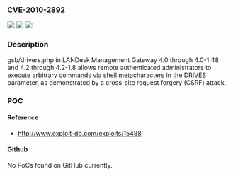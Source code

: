 ### [CVE-2010-2892](https://cve.mitre.org/cgi-bin/cvename.cgi?name=CVE-2010-2892)
![](https://img.shields.io/static/v1?label=Product&message=n%2Fa&color=blue)
![](https://img.shields.io/static/v1?label=Version&message=n%2Fa&color=blue)
![](https://img.shields.io/static/v1?label=Vulnerability&message=n%2Fa&color=brighgreen)

### Description

gsb/drivers.php in LANDesk Management Gateway 4.0 through 4.0-1.48 and 4.2 through 4.2-1.8 allows remote authenticated administrators to execute arbitrary commands via shell metacharacters in the DRIVES parameter, as demonstrated by a cross-site request forgery (CSRF) attack.

### POC

#### Reference
- http://www.exploit-db.com/exploits/15488

#### Github
No PoCs found on GitHub currently.

